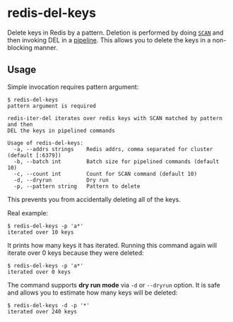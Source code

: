 redis-del-keys
==============

Delete keys in Redis by a pattern. Deletion is performed by doing [`SCAN`][scan]
and then invoking DEL in a [pipeline]. This allows you to delete the keys in a
non-blocking manner.

## Usage

Simple invocation requires pattern argument:

    $ redis-del-keys 
    pattern argument is required

    redis-iter-del iterates over redis keys with SCAN matched by pattern and then
    DEL the keys in pipelined commands

    Usage of redis-del-keys:
      -a, --addrs strings    Redis addrs, comma separated for cluster (default [:6379])
      -b, --batch int        Batch size for pipelined commands (default 10)
      -c, --count int        Count for SCAN command (default 10)
      -d, --dryrun           Dry run
      -p, --pattern string   Pattern to delete

This prevents you from accidentally deleting all of the keys.

Real example:

    $ redis-del-keys -p 'a*'
    iterated over 10 keys

It prints how many keys it has iterated. Running this command again will iterate
over 0 keys because they were deleted:

    $ redis-del-keys -p 'a*'
    iterated over 0 keys

The command supports **dry run mode** via `-d` or `--dryrun` option. It is safe
and allows you to estimate how many keys will be deleted:

    $ redis-del-keys -d -p '*'
    iterated over 240 keys


[scan]: https://redis.io/commands/scan
[pipeline]: https://redis.io/topics/pipelining
